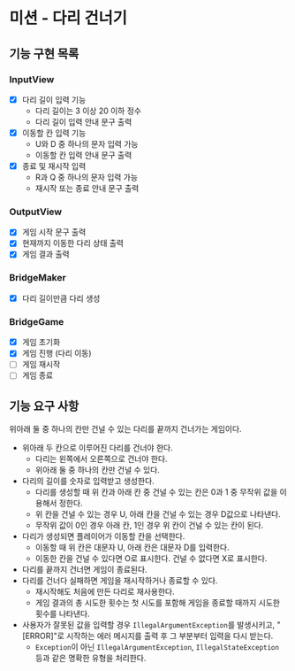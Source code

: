 # 미션 - 다리 건너기

## 기능 구현 목록

### InputView

- [X] 다리 길이 입력 기능
    - 다리 길이는 3 이상 20 이하 정수
    - 다리 길이 입력 안내 문구 출력
- [X] 이동할 칸 입력 기능
    - U와 D 중 하나의 문자 입력 가능
    - 이동할 칸 입력 안내 문구 출력
- [X] 종료 및 재시작 입력
    - R과 Q 중 하나의 문자 입력 가능
    - 재시작 또는 종료 안내 문구 출력

### OutputView

- [X] 게임 시작 문구 출력
- [X] 현재까지 이동한 다리 상태 출력
- [X] 게임 결과 출력

### BridgeMaker

- [X] 다리 길이만큼 다리 생성

### BridgeGame

- [X] 게임 초기화
- [X] 게임 진행 (다리 이동)
- [ ] 게임 재시작
- [ ] 게임 종료

## 기능 요구 사항

위아래 둘 중 하나의 칸만 건널 수 있는 다리를 끝까지 건너가는 게임이다.

- 위아래 두 칸으로 이루어진 다리를 건너야 한다.
    - 다리는 왼쪽에서 오른쪽으로 건너야 한다.
    - 위아래 둘 중 하나의 칸만 건널 수 있다.
- 다리의 길이를 숫자로 입력받고 생성한다.
    - 다리를 생성할 때 위 칸과 아래 칸 중 건널 수 있는 칸은 0과 1 중 무작위 값을 이용해서 정한다.
    - 위 칸을 건널 수 있는 경우 U, 아래 칸을 건널 수 있는 경우 D값으로 나타낸다.
    - 무작위 값이 0인 경우 아래 칸, 1인 경우 위 칸이 건널 수 있는 칸이 된다.
- 다리가 생성되면 플레이어가 이동할 칸을 선택한다.
    - 이동할 때 위 칸은 대문자 U, 아래 칸은 대문자 D를 입력한다.
    - 이동한 칸을 건널 수 있다면 O로 표시한다. 건널 수 없다면 X로 표시한다.
- 다리를 끝까지 건너면 게임이 종료된다.
- 다리를 건너다 실패하면 게임을 재시작하거나 종료할 수 있다.
    - 재시작해도 처음에 만든 다리로 재사용한다.
    - 게임 결과의 총 시도한 횟수는 첫 시도를 포함해 게임을 종료할 때까지 시도한 횟수를 나타낸다.
- 사용자가 잘못된 값을 입력할 경우 `IllegalArgumentException`를 발생시키고, "[ERROR]"로 시작하는 에러 메시지를 출력 후 그 부분부터 입력을 다시 받는다.
    - `Exception`이 아닌 `IllegalArgumentException`, `IllegalStateException` 등과 같은 명확한 유형을 처리한다.